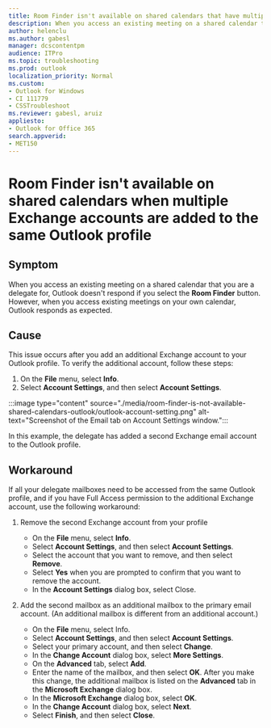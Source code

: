 ```yaml
---
title: Room Finder isn't available on shared calendars that have multiple accounts added to Outlook profile
description: When you access an existing meeting on a shared calendar that you are a delegate for, Outlook doesn't respond if you select the Room Finder button.
author: helenclu
ms.author: gabesl
manager: dcscontentpm
audience: ITPro 
ms.topic: troubleshooting
ms.prod: outlook
localization_priority: Normal
ms.custom: 
- Outlook for Windows
- CI 111779
- CSSTroubleshoot 
ms.reviewer: gabesl, aruiz
appliesto:
- Outlook for Office 365
search.appverid:
- MET150
---
```


# Room Finder isn't available on shared calendars when multiple Exchange accounts are added to the same Outlook profile

## Symptom

When you access an existing meeting on a shared calendar that you are a delegate for, Outlook doesn't respond if you select the **Room Finder** button. However, when you access existing meetings on your own calendar, Outlook responds as expected.

## Cause

This issue occurs after you add an additional Exchange account to your Outlook profile. To verify the additional account, follow these steps:

1. On the **File** menu, select **Info**.
2. Select **Account Settings**, and then select **Account Settings**.

:::image type="content" source="./media/room-finder-is-not-available-shared-calendars-outlook/outlook-account-setting.png" alt-text="Screenshot of the Email tab on Account Settings window.":::

In this example, the delegate has added a second Exchange email account to the Outlook profile.

## Workaround

If all your delegate mailboxes need to be accessed from the same Outlook profile, and if you have Full Access permission to the additional Exchange account, use the following workaround:

1. Remove the second Exchange account from your profile

    - On the **File** menu, select **Info**.
    - Select **Account Settings**, and then select **Account Settings**.
    - Select the account that you want to remove, and then select **Remove**.
    - Select **Yes** when you are prompted to confirm that you want to remove the account.
    - In the **Account Settings** dialog box, select Close.

2. Add the second mailbox as an additional mailbox to the primary email account. (An additional mailbox is different from an additional account.)

    - On the **File** menu, select Info.
    - Select **Account Settings**, and then select **Account Settings**.
    - Select your primary account, and then select **Change**.
    - In the **Change Account** dialog box, select **More Settings**.
    - On the **Advanced** tab, select **Add**.
    - Enter the name of the mailbox, and then select **OK**. After you make this change, the additional mailbox is listed on the **Advanced** tab in the **Microsoft Exchange** dialog box.
    - In the **Microsoft Exchange** dialog box, select **OK**.
    - In the **Change Account** dialog box, select **Next**.
    - Select **Finish**, and then select **Close**.
